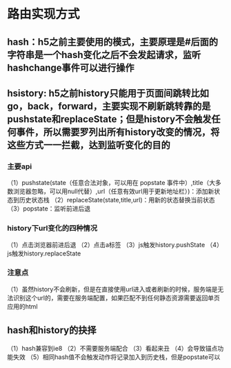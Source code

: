 # 路由实现方式
## hash：h5之前主要使用的模式，主要原理是#后面的字符串是一个hash变化之后不会发起请求，监听hashchange事件可以进行操作

## hsistory: h5之前history只能用于页面间跳转比如go，back，forward，主要实现不刷新跳转靠的是pushstate和replaceState；但是history不会触发任何事件，所以需要罗列出所有history改变的情况，将这些方式一一拦截，达到监听变化的目的

### 主要api
（1）pushstate(state（任意合法对象，可以用在 popstate 事件中）,title（大多数浏览器忽略，可以用null代替）,url（任意有效url用于更新地址栏）)：添加新状态到历史状态栈
（2）replaceState(state,title,url)：用新的状态替换当前状态
（3）popstate：监听前进后退

### history下url变化的四种情况
（1）点击浏览器前进后退
（2）点击a标签
（3）js触发history.pushState 
（4）js触发history.replaceState 

### 注意点
（1）虽然history不会刷新，但是在直接使用url进入或者刷新的时候，服务端是无法识别这个url的，需要在服务端配置，如果匹配不到任何静态资源需要返回单页应用的html

## hash和history的抉择
（1）hash兼容到ie8
（2）不需要服务端配合
（3）看起来丑
（4）会导致锚点功能失效
（5）相同hash值不会触发动作将记录加入到历史栈，但是popstate可以